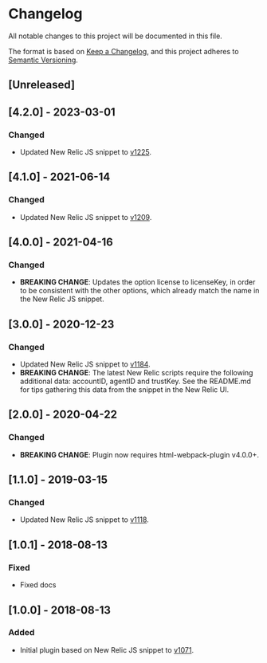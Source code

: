 # Changelog
All notable changes to this project will be documented in this file.

The format is based on [Keep a Changelog](https://keepachangelog.com/en/1.0.0/),
and this project adheres to [Semantic Versioning](https://semver.org/spec/v2.0.0.html).

## [Unreleased]

## [4.2.0] - 2023-03-01
### Changed
- Updated New Relic JS snippet to [v1225](https://docs.newrelic.com/docs/release-notes/new-relic-browser-release-notes/browser-agent-release-notes/browser-agent-v1225/).

## [4.1.0] - 2021-06-14
### Changed
- Updated New Relic JS snippet to [v1209](https://docs.newrelic.com/docs/release-notes/new-relic-browser-release-notes/browser-agent-release-notes/browser-agent-v1209/).

## [4.0.0] - 2021-04-16
### Changed
- **BREAKING CHANGE**: Updates the option license to licenseKey, in order to be
consistent with the other options, which already match the name in the New
Relic JS snippet.

## [3.0.0] - 2020-12-23
### Changed
- Updated New Relic JS snippet to [v1184](https://docs.newrelic.com/docs/release-notes/new-relic-browser-release-notes/browser-agent-release-notes/browser-agent-v1184/).
- **BREAKING CHANGE**: The latest New Relic scripts require the following
additional data: accountID, agentID and trustKey. See the README.md for tips
gathering this data from the snippet in the New Relic UI.

## [2.0.0] - 2020-04-22
### Changed
- **BREAKING CHANGE**: Plugin now requires html-webpack-plugin v4.0.0+.

## [1.1.0] - 2019-03-15
### Changed
- Updated New Relic JS snippet to [v1118](https://docs.newrelic.com/docs/release-notes/new-relic-browser-release-notes/browser-agent-release-notes/browser-agent-v1118/).

## [1.0.1] - 2018-08-13
### Fixed
- Fixed docs

## [1.0.0] - 2018-08-13
### Added
- Initial plugin based on New Relic JS snippet to [v1071](https://docs.newrelic.com/docs/release-notes/new-relic-browser-release-notes/browser-agent-release-notes/browser-agent-v1071/).

